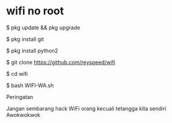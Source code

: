 # wifi no root #

$ pkg update && pkg upgrade

$ pkg install git

$ pkg install python2

$ git clone https://github.com/reyspeed/wifi

$ cd wifi

$ bash WIFI-WA.sh


Peringatan

Jangan sembarang hack WiFi orang 
kecuali tetangga kita sendiri
Awokwokwok 

